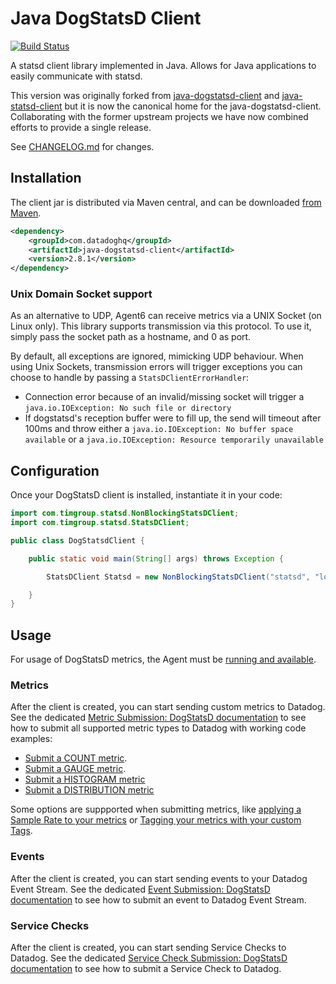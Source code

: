 # Java DogStatsD Client

[![Build Status](https://travis-ci.com/DataDog/java-dogstatsd-client.svg?branch=master)](https://travis-ci.com/DataDog/java-dogstatsd-client)

A statsd client library implemented in Java. Allows for Java applications to easily communicate with statsd.

This version was originally forked from [java-dogstatsd-client](https://github.com/indeedeng/java-dogstatsd-client) and [java-statsd-client](https://github.com/youdevise/java-statsd-client) but it is now the canonical home for the java-dogstatsd-client.  Collaborating with the former upstream projects we have now combined efforts to provide a single release.

See [CHANGELOG.md](CHANGELOG.md) for changes.

## Installation

The client jar is distributed via Maven central, and can be downloaded [from Maven](http://search.maven.org/#search%7Cga%7C1%7Cg%3Acom.datadoghq%20a%3Ajava-dogstatsd-client).

```xml
<dependency>
    <groupId>com.datadoghq</groupId>
    <artifactId>java-dogstatsd-client</artifactId>
    <version>2.8.1</version>
</dependency>
```

### Unix Domain Socket support

As an alternative to UDP, Agent6 can receive metrics via a UNIX Socket (on Linux only). This library supports
transmission via this protocol. To use it, simply pass the socket path as a hostname, and 0 as port.

By default, all exceptions are ignored, mimicking UDP behaviour. When using Unix Sockets, transmission errors will
trigger exceptions you can choose to handle by passing a `StatsDClientErrorHandler`:

- Connection error because of an invalid/missing socket will trigger a `java.io.IOException: No such file or directory`
- If dogstatsd's reception buffer were to fill up, the send will timeout after 100ms and throw either a
`java.io.IOException: No buffer space available` or a `java.io.IOException: Resource temporarily unavailable`

## Configuration

Once your DogStatsD client is installed, instantiate it in your code:

```java
import com.timgroup.statsd.NonBlockingStatsDClient;
import com.timgroup.statsd.StatsDClient;

public class DogStatsdClient {

    public static void main(String[] args) throws Exception {

        StatsDClient Statsd = new NonBlockingStatsDClient("statsd", "localhost", 8125);

    }
}
```

## Usage

For usage of DogStatsD metrics, the Agent must be [running and available](https://docs.datadoghq.com/developers/dogstatsd/?tab=java).

### Metrics

After the client is created, you can start sending custom metrics to Datadog. See the dedicated [Metric Submission: DogStatsD documentation](https://docs.datadoghq.com/developers/metrics/dogstatsd_metrics_submission/?tab=java) to see how to submit all supported metric types to Datadog with working code examples:

* [Submit a COUNT metric](https://docs.datadoghq.com/developers/metrics/dogstatsd_metrics_submission/?tab=java#count).
* [Submit a GAUGE metric](https://docs.datadoghq.com/developers/metrics/dogstatsd_metrics_submission/?tab=java#gauge).
* [Submit a HISTOGRAM metric](https://docs.datadoghq.com/developers/metrics/dogstatsd_metrics_submission/?tab=java#histogram)
* [Submit a DISTRIBUTION metric](https://docs.datadoghq.com/developers/metrics/dogstatsd_metrics_submission/?tab=java#distribution)

Some options are suppported when submitting metrics, like [applying a Sample Rate to your metrics](https://docs.datadoghq.com/developers/metrics/dogstatsd_metrics_submission/?tab=java#metric-submission-options) or [Tagging your metrics with your custom Tags](https://docs.datadoghq.com/developers/metrics/dogstatsd_metrics_submission/?tab=java#metric-tagging).

### Events

After the client is created, you can start sending events to your Datadog Event Stream. See the dedicated [Event Submission: DogStatsD documentation](https://docs.datadoghq.com/developers/events/dogstatsd/?tab=java) to see how to submit an event to Datadog Event Stream.

### Service Checks

After the client is created, you can start sending Service Checks to Datadog. See the dedicated [Service Check Submission: DogStatsD documentation](https://docs.datadoghq.com/developers/service_checks/dogstatsd_service_checks_submission/?tab=java) to see how to submit a Service Check to Datadog.
